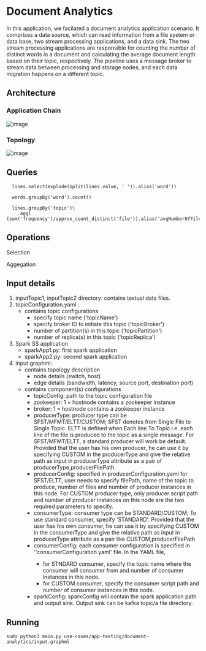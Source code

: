 # Document Analytics

In this application, we facilated a document analytics application scenario. It comprises a data source, which can read information from a file system or data base, two stream processing applications, and a data sink. The two stream processing applications are responsible for counting the number of distinct words in a document and calculating the average document length based on their topic, respectively. The pipeline uses a message broker to stream data between processing and storage nodes, and each data migration happens on a different topic.

<!-- In this application, we facilated the running word-count application using a two Spark structured streaming(SS) applications chain. We use two Kafka topic respectively for input source and output sink. In the first application, textual data is ingested from one kafka topic to another via spark structured stream. The second application splits each line into words, generates running word count on those words and lastly, store the calculated value at a local file. -->


## Architecture

### Application Chain

![image](https://user-images.githubusercontent.com/6629591/213771032-9ab50f05-6627-4317-b4d9-e08b14f111c5.png)

<!-- ![image](https://user-images.githubusercontent.com/6629591/185228018-2c9f9701-ff7e-42e0-9df2-d5042b49a8bb.png) -->


### Topology

![image](https://user-images.githubusercontent.com/6629591/213771113-24a20d62-a61a-45d7-a3d7-285de2c608dc.png)

<!-- ![image](https://user-images.githubusercontent.com/6629591/185228142-f6256cf9-4e13-4e1c-a1b6-2c137382ea83.png) -->


## Queries  
  
      lines.select(explode(split(lines.value, ' ')).alias('word'))
      
      words.groupBy('word').count()

      lines.groupBy('topic')\
        .agg( (sum('frequency')/approx_count_distinct('file')).alias('avgNumberOfFiles'))
  
## Operations
  
  Selection
  
  Aggegation
  
## Input details
1. inputTopic1, inputTopic2 directory: contains textual data files.
2. topicConfiguration.yaml :
   - contains topic configurations
     - specify topic name ('topicName')
     - specify broker ID to initiate this topic ('topicBroker')
     - number of partition(s) in this topic ('topicPartition')
     - number of replica(s) in this topic ('topicReplica')
3. Spark SS application
   - sparkApp1.py: first spark application
   - sparkApp2.py: second spark application
4. input.graphml:
   - contains topology description
     - node details (switch, host)
     - edge details (bandwidth, latency, source port, destination port)
   - contains component(s) configurations 
     - topicConfig: path to the topic configuration file
     - zookeeper: 1 = hostnode contains a zookeeper instance
     - broker: 1 = hostnode contains a zookeeper instance
     - producerType: producer type can be SFST/MFMT/ELTT/CUSTOM; SFST denotes from Single File to Single Topic. ELTT is defined when Each line To Topic i.e. each line of the file is produced to the topic as a single message. For SFST/MFMT/ELTT, a standard producer will work be default.
     Provided that the user has his own producer, he can use it by specifying CUSTOM in the producerType and give the relative path as input in producerType attribute as a pair of producerType,producerFilePath.
     - producerConfig: specified in producerConfiguration.yaml
          for SFST/ELTT, user needs to specify filePath, name of the topic to produce, number of files and number of producer instances in this node. For CUSTOM producer type, only producer script path and number of producer instances on this node are the two required parameters to specify.
     - consumerType: consumer type can be STANDARD/CUSTOM; To use standard consumer, specify 'STANDARD'. Provided that the user has his own consumer, he can use it by specifying CUSTOM in the consumerType and give the relative path as input in producerType attribute as a pair like CUSTOM,producerFilePath
     - consumerConfig: each consumer configuration is specified in ''consumerConfiguration<HostID>.yaml' file. In the YAML file, 
       - for STNDARD consumer, specify the topic name where the consumer will consumer from and number of consumer instances in this node.
       - for CUSTOM consumer, specify the consumer script path and number of consumer instances in this node.
     - sparkConfig: sparkConfig will contain the spark application path and output sink. Output sink can be kafka topic/a file directory.
 
## Running
   
 ```sudo python3 main.py use-cases/app-testing/document-analytics/input.graphml```


<!-- command to run the temporary configuration:
sudo python3 main.py use-cases/app-testing/document-analytics/input-temp.graphml-->
